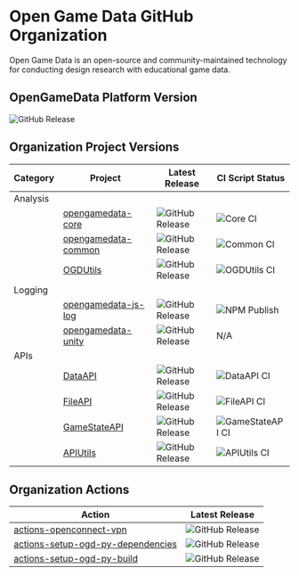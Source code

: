 # Open Game Data GitHub Organization

Open Game Data is an open-source and community-maintained technology for conducting design research with educational game data.

## OpenGameData Platform Version

![GitHub Release](https://img.shields.io/github/v/release/opengamedata/opengamedata-platform?display_name=release)

## Organization Project Versions

| Category | Project                     | Latest Release | CI Script Status |
| ---      | ---                         | ---            | ---              |
| Analysis |                             |                |                  |
|          | [opengamedata-core](https://github.com/opengamedata/opengamedata-core)      | ![GitHub Release](https://img.shields.io/github/v/release/opengamedata/opengamedata-core?display_name=release)           | ![Core CI](https://github.com/opengamedata/opengamedata-core/actions/workflows/CI_OGD.yml/badge.svg) |
|          | [opengamedata-common](https://github.com/opengamedata/ogd-common)           | ![GitHub Release](https://img.shields.io/github/v/release/opengamedata/ogd-common?display_name=release)                  | ![Common CI](https://github.com/opengamedata/ogd-common/actions/workflows/CI_common.yml/badge.svg) |
|          | [OGDUtils](https://github.com/opengamedata/OGDUtils)                        | ![GitHub Release](https://img.shields.io/github/v/release/opengamedata/OGDUtils?display_name=release)                    | ![OGDUtils CI](https://github.com/opengamedata/OGDUtils/actions/workflows/CI_OGDUtils.yml/badge.svg) |
| Logging  |                             |                |                  |
|          | [opengamedata-js-log](https://github.com/opengamedata/opengamedata-js-log)  | ![GitHub Release](https://img.shields.io/github/v/release/opengamedata/opengamedata-js-log?display_name=release)         | ![NPM Publish](https://github.com/opengamedata/opengamedata-js-log/actions/workflows/publish_npm.yml/badge.svg) |
|          | [opengamedata-unity](https://github.com/opengamedata/opengamedata-unity)    | ![GitHub Release](https://img.shields.io/github/v/release/opengamedata/opengamedata-unity?display_name=release)          | N/A |
| APIs     |                             |                |                  |
|          | [DataAPI](https://github.com/opengamedata/opengamedata-api-data)            | ![GitHub Release](https://img.shields.io/github/v/release/opengamedata/opengamedata-api-data?display_name=release)       | ![DataAPI CI](https://github.com/opengamedata/opengamedata-api-data/actions/workflows/CI_DataAPI.yml/badge.svg) |
|          | [FileAPI](https://github.com/opengamedata/opengamedata-api-files)           | ![GitHub Release](https://img.shields.io/github/v/release/opengamedata/opengamedata-api-files?display_name=release)      | ![FileAPI CI](https://github.com/opengamedata/opengamedata-api-files/actions/workflows/CI_FileAPI.yml/badge.svg) |
|          | [GameStateAPI](https://github.com/opengamedata/opengamedata-api-gamestates) | ![GitHub Release](https://img.shields.io/github/v/release/opengamedata/opengamedata-api-gamestates?display_name=release) | ![GameStateAPI CI](https://github.com/opengamedata/opengamedata-api-gamestates/actions/workflows/CI_GameStateAPI.yml/badge.svg) |
|          | [APIUtils](https://github.com/opengamedata/opengamedata-api-utils)          | ![GitHub Release](https://img.shields.io/github/v/release/opengamedata/opengamedata-api-utils?display_name=release)      | ![APIUtils CI](https://github.com/opengamedata/opengamedata-api-utils/actions/workflows/CI_APIUtils.yml/badge.svg) |

## Organization Actions

| Action                            | Latest Release |
| ---                               | ---            |
| [actions-openconnect-vpn](https://github.com/opengamedata/actions-openconnect-vpn)                     | ![GitHub Release](https://img.shields.io/github/v/release/opengamedata/actions-openconnect-vpn?display_name=release) |
| [actions-setup-ogd-py-dependencies](https://github.com/opengamedata/actions-setup-ogd-py-dependencies) | ![GitHub Release](https://img.shields.io/github/v/release/opengamedata/actions-setup-ogd-py-dependencies?display_name=release) |
| [actions-setup-ogd-py-build](https://github.com/opengamedata/actions-setup-ogd-py-build)               | ![GitHub Release](https://img.shields.io/github/v/release/opengamedata/actions-setup-ogd-py-build?display_name=release) |
